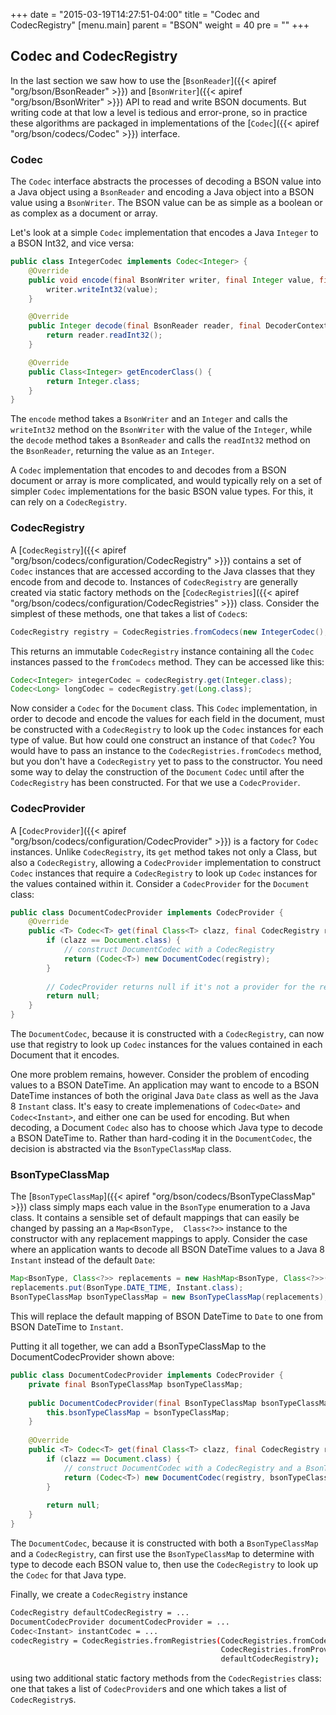 +++
date = "2015-03-19T14:27:51-04:00"
title = "Codec and CodecRegistry"
[menu.main]
  parent = "BSON"
  weight = 40
  pre = "<i class='fa'></i>"
+++

## Codec and CodecRegistry

In the last section we saw how to use the [`BsonReader`]({{< apiref "org/bson/BsonReader" >}}) and 
[`BsonWriter`]({{< apiref "org/bson/BsonWriter" >}}) API to read and write BSON documents.  But writing code at that 
low a level is tedious and error-prone, so in practice these algorithms are packaged in implementations of the 
[`Codec`]({{< apiref "org/bson/codecs/Codec" >}}) interface.

### Codec

The `Codec` interface abstracts the processes of decoding a BSON value into a Java object using a `BsonReader` and encoding a Java object
 into a BSON value using a `BsonWriter`.  The BSON value can be as simple as a boolean or as complex as a document or array.  
 
Let's look at a simple `Codec` implementation that encodes a Java `Integer` to a BSON Int32, and vice versa:
   
```java
public class IntegerCodec implements Codec<Integer> {
    @Override
    public void encode(final BsonWriter writer, final Integer value, final EncoderContext encoderContext) {
        writer.writeInt32(value);
    }

    @Override
    public Integer decode(final BsonReader reader, final DecoderContext decoderContext) {
        return reader.readInt32();
    }

    @Override
    public Class<Integer> getEncoderClass() {
        return Integer.class;
    }
}
```   

The `encode` method takes a `BsonWriter` and an `Integer` and calls the `writeInt32` method on the `BsonWriter` with the value of the 
`Integer`, while the `decode` method takes a `BsonReader` and calls the `readInt32` method on the `BsonReader`, returning the value as an
`Integer`.

A `Codec` implementation that encodes to and decodes from a BSON document or array is more complicated, and would typically 
rely on a set of simpler `Codec` implementations for the basic BSON value types.  For this, it can rely on a `CodecRegistry`.

### CodecRegistry

A [`CodecRegistry`]({{< apiref "org/bson/codecs/configuration/CodecRegistry" >}}) contains a set of `Codec` instances that are accessed 
according to the Java classes that they encode from and decode to. Instances of `CodecRegistry` are generally created via static factory 
methods on the [`CodecRegistries`]({{< apiref "org/bson/codecs/configuration/CodecRegistries" >}}) class.  Consider the simplest of these 
methods, one that takes a list of `Codec`s:

```java
CodecRegistry registry = CodecRegistries.fromCodecs(new IntegerCodec(), new LongCodec(), ...);
```

This returns an immutable `CodecRegistry` instance containing all the `Codec` instances passed to the `fromCodecs` method.  They can be 
accessed like this:

```java
Codec<Integer> integerCodec = codecRegistry.get(Integer.class);
Codec<Long> longCodec = codecRegistry.get(Long.class);
```

Now consider a `Codec` for the `Document` class.  This `Codec` implementation, in order to decode and 
encode the values for each field in the document, must be constructed with a `CodecRegistry` to look up the `Codec` instances for each type
of value.  But how could one construct an instance of that `Codec`?  You would have to pass an instance to the 
`CodecRegistries.fromCodecs` method, but you don't have a `CodecRegistry` yet to pass to the constructor.  You need some way to delay the
construction  of the `Document` `Codec` until after the `CodecRegistry` has been constructed.  For that we use a `CodecProvider`. 
    
### CodecProvider
 
A [`CodecProvider`]({{< apiref "org/bson/codecs/configuration/CodecProvider" >}}) is a factory for `Codec` instances.  Unlike 
`CodecRegistry`, its `get` method takes not only a Class, but also a `CodecRegistry`, allowing a `CodecProvider` implementation to 
construct `Codec` instances that require a `CodecRegistry` to look up `Codec` instances for the values contained within it.  Consider a 
`CodecProvider` for the `Document` class:

```java
public class DocumentCodecProvider implements CodecProvider {
    @Override                                                                                          
    public <T> Codec<T> get(final Class<T> clazz, final CodecRegistry registry) {                      
        if (clazz == Document.class) {                      
            // construct DocumentCodec with a CodecRegistry
            return (Codec<T>) new DocumentCodec(registry);           
        }                                                                                              
                                                                                                       
        // CodecProvider returns null if it's not a provider for the requested Class 
        return null;                                          
    }                                                                                                  
}
```

The `DocumentCodec`, because it is constructed with a `CodecRegistry`, can now use that registry to look up `Codec` instances for the 
values contained in each Document that it encodes.

One more problem remains, however.  Consider the problem of encoding values to a BSON DateTime.  An application may want  to 
encode to a BSON DateTime instances of both the original Java `Date` class as well as the Java 8 `Instant` class.  It's easy to create 
implemenations of `Codec<Date>` and `Codec<Instant>`, and either one can be used for encoding.  But when decoding, a Document `Codec` 
also has to choose which Java type to decode a BSON DateTime to.  Rather than hard-coding it in the `DocumentCodec`, the decision is 
abstracted via the `BsonTypeClassMap` class.
    
### BsonTypeClassMap
    
The [`BsonTypeClassMap`]({{< apiref "org/bson/codecs/BsonTypeClassMap" >}}) class simply maps each value in the `BsonType` 
enumeration to a Java class.  It contains a sensible set of default mappings that can easily be changed by passing an a `Map<BsonType, 
Class<?>>` instance to the constructor with any replacement mappings to apply.  Consider the case where an application wants to decode 
all BSON DateTime values to a Java 8 `Instant` instead of the default `Date`:

```java
Map<BsonType, Class<?>> replacements = new HashMap<BsonType, Class<?>>();
replacements.put(BsonType.DATE_TIME, Instant.class);
BsonTypeClassMap bsonTypeClassMap = new BsonTypeClassMap(replacements);
```

This will replace the default mapping of BSON DateTime to `Date` to one from BSON DateTime to `Instant`.

Putting it all together, we can add a BsonTypeClassMap to the DocumentCodecProvider shown above:
 
```java
public class DocumentCodecProvider implements CodecProvider {
    private final BsonTypeClassMap bsonTypeClassMap;
    
    public DocumentCodecProvider(final BsonTypeClassMap bsonTypeClassMap) { 
        this.bsonTypeClassMap = bsonTypeClassMap;                                       
    }                                                                       
    
    @Override                                                                                          
    public <T> Codec<T> get(final Class<T> clazz, final CodecRegistry registry) {                      
        if (clazz == Document.class) {                      
            // construct DocumentCodec with a CodecRegistry and a BsonTypeClassMap
            return (Codec<T>) new DocumentCodec(registry, bsonTypeClassMap);           
        }                                                                                              
                                                                                                       
        return null;                                                                                   
    }                                                                                                  
}
``` 

The `DocumentCodec`, because it is constructed with both a `BsonTypeClassMap` and a `CodecRegistry`, can first use the `BsonTypeClassMap`
to determine with type to decode each BSON value to, then use the `CodecRegistry` to look up the `Codec` for that Java type.

Finally, we create a `CodecRegistry` instance

```bash
CodecRegistry defaultCodecRegistry = ... 
DocumentCodecProvider documentCodecProvider = ... 
Codec<Instant> instantCodec = ...   
codecRegistry = CodecRegistries.fromRegistries(CodecRegistries.fromCodecs(instantCodec),
                                               CodecRegistries.fromProviders(documentCodecProvider),
                                               defaultCodecRegistry);
```

using two additional static factory methods from the `CodecRegistries` class: one that takes a list of `CodecProvider`s and one which 
takes a list of `CodecRegistry`s.

    

